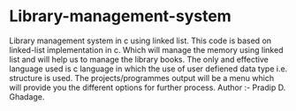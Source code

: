 # Library-management-system
Library management system in c using linked list.
This code is based on linked-list implementation in c. Which will manage the memory using linked list and will help us to manage the library books.
The only and effective language used is c language in which the use of user defiened data type i.e. structure is used.
The projects/programmes output will be a menu which will provide you the different options for further process.
Author :- Pradip D. Ghadage.
